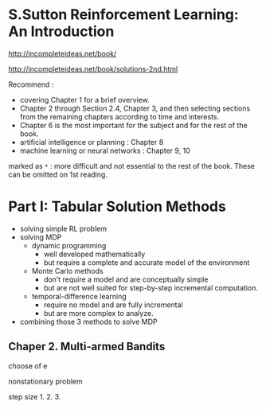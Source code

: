 
# S.Sutton  Reinforcement Learning: An Introduction

http://incompleteideas.net/book/

http://incompleteideas.net/book/solutions-2nd.html

Recommend :

- covering Chapter 1 for a brief overview.
- Chapter 2 through Section 2.4, Chapter 3, and then selecting sections from the remaining chapters according to time and interests.
- Chapter 6 is the most important for the subject and for the rest of the book.
- artificial intelligence or planning :  Chapter 8
- machine learning or neural networks :  Chapter 9, 10


marked as `*` :  more difficult and not essential to the rest of the book.  These can be omitted on 1st reading. 


# Part I: Tabular Solution Methods

- solving simple RL problem 
- solving MDP 
    - dynamic programming
        - well developed mathematically
        - but require a complete and accurate model of the environment
    - Monte Carlo methods
        - don’t require a model and are conceptually simple
        - but are not well suited for step-by-step incremental computation.
    - temporal-difference learning 
        - require no model and are fully incremental
        - but are more complex to analyze.
- combining those 3 methods to solve MDP

## Chaper 2. Multi-armed Bandits


choose of e 

nonstationary problem

step size 
1.
2.
3.









